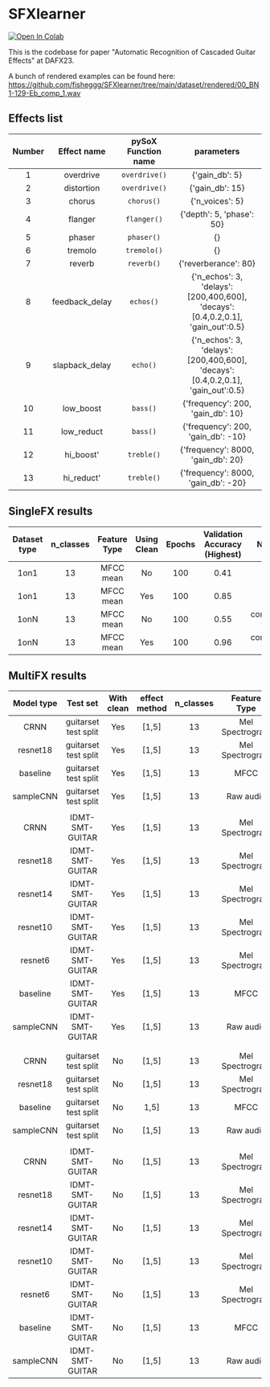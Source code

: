 # SFXlearner

<a target="_blank" href="https://colab.research.google.com/github/fisheggg/SFXlearner/blob/main/playground.ipynb">
  <img src="https://colab.research.google.com/assets/colab-badge.svg" alt="Open In Colab"/>
</a>

This is the codebase for paper "Automatic Recognition of Cascaded Guitar Effects" at DAFX23.

A bunch of rendered examples can be found here: https://github.com/fisheggg/SFXlearner/tree/main/dataset/rendered/00_BN1-129-Eb_comp_1.wav 

## Effects list

|Number| Effect name | pySoX Function name | parameters |
|:--:|:--:|:--:|:--:|
|1|overdrive|`overdrive()`|{'gain_db': 5}|
|2|distortion|`overdrive()`|{'gain_db': 15}|
|3|chorus|`chorus()`|{'n_voices': 5}|
|4|flanger|`flanger()`|{'depth': 5, 'phase': 50}|
|5|phaser|`phaser()`|{}|
|6|tremolo|`tremolo()`|{}|
|7|reverb|`reverb()`|{'reverberance': 80}|
|8|feedback_delay|`echos()`|{'n_echos': 3, 'delays': [200,400,600], 'decays':[0.4,0.2,0.1], 'gain_out':0.5}|
|9|slapback_delay| `echo()`|{'n_echos': 3, 'delays': [200,400,600], 'decays':[0.4,0.2,0.1], 'gain_out':0.5}|
|10|low_boost|`bass()`|{'frequency': 200, 'gain_db': 10}|
|11|low_reduct|`bass()`|{'frequency': 200, 'gain_db': -10}|
|12|hi_boost'|`treble()`|{'frequency': 8000, 'gain_db': 20}|
|13|hi_reduct'|`treble()`|{'frequency': 8000, 'gain_db': -20}|

## SingleFX results
|Dataset type|n_classes|Feature Type|Using Clean|Epochs|Validation Accuracy (Highest)|Notes
|:--:|:--:|:--:|:--:|:--:|:--:|:--:|
|1on1|13|MFCC mean|No|100|0.41| |
|1on1|13|MFCC mean|Yes|100|0.85| |
|1onN|13|MFCC mean|No|100|0.55|converge fast|
|1onN|13|MFCC mean|Yes|100|0.96|converge fast|

## MultiFX results
|Model type|Test set|With clean|effect method|n_classes|Feature Type|micro F1|macro F1|Notes|
|:--:|:--:|:--:|:--:|:--:|:--:|:--:|:--:|:--:|
|CRNN|guitarset test split|Yes|[1,5]|13|Mel Spectrogram|0.999|0.999|converge slow|
|resnet18|guitarset test split|Yes|[1,5]|13|Mel Spectrogram|0.999|0.999||
|baseline|guitarset test split|Yes|[1,5]|13|MFCC|0.951|0.952|MFCC+MLP|
|sampleCNN|guitarset test split|Yes|[1,5]|13|Raw audio|0.864|0.684||
||||||||||
|CRNN|IDMT-SMT-GUITAR|Yes|[1,5]|13|Mel Spectrogram|0.963|0.961|converge slow|
|resnet18|IDMT-SMT-GUITAR|Yes|[1,5]|13|Mel Spectrogram|0.968|0.970||
|resnet14|IDMT-SMT-GUITAR|Yes|[1,5]|13|Mel Spectrogram|0.963|0.955||
|resnet10|IDMT-SMT-GUITAR|Yes|[1,5]|13|Mel Spectrogram|0.958|0.950||
|resnet6|IDMT-SMT-GUITAR|Yes|[1,5]|13|Mel Spectrogram|0.926|0.917||
|baseline|IDMT-SMT-GUITAR|Yes|[1,5]|13|MFCC|0.779|0.772|MFCC+MLP|
|sampleCNN|IDMT-SMT-GUITAR|Yes|[1,5]|13|Raw audio|0.804|0.640||
||||||||||
||||||||||
|CRNN|guitarset test split|No|[1,5]|13|Mel Spectrogram|0.967|0.968|converge slow|
|resnet18|guitarset test split|No|[1,5]|13|Mel Spectrogram|0.958|0.965||
|baseline|guitarset test split|No|1,5]|13|MFCC|0.892|0.897|MFCC+MLP|
|sampleCNN|guitarset test split|No|[1,5]|13|Raw audio|0.877|0.778||
||||||||||
|CRNN|IDMT-SMT-GUITAR|No|[1,5]|13|Mel Spectrogram|0.856|0.851|converge slow|
|resnet18|IDMT-SMT-GUITAR|No|[1,5]|13|Mel Spectrogram|0.876|0.906||
|resnet14|IDMT-SMT-GUITAR|No|[1,5]|13|Mel Spectrogram|0.848|0.832||
|resnet10|IDMT-SMT-GUITAR|No|[1,5]|13|Mel Spectrogram|0.860|0.844||
|resnet6|IDMT-SMT-GUITAR|No|[1,5]|13|Mel Spectrogram|0.830|0.811||
|baseline|IDMT-SMT-GUITAR|No|[1,5]|13|MFCC|0.704|0.696|MFCC+MLP|
|sampleCNN|IDMT-SMT-GUITAR|No|[1,5]|13|Raw audio|0.697|0.623||
